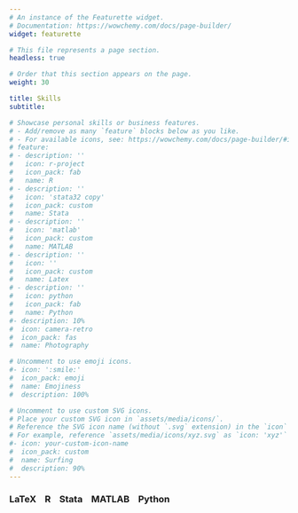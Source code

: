 ```yaml
---
# An instance of the Featurette widget.
# Documentation: https://wowchemy.com/docs/page-builder/
widget: featurette

# This file represents a page section.
headless: true

# Order that this section appears on the page.
weight: 30

title: Skills
subtitle:

# Showcase personal skills or business features.
# - Add/remove as many `feature` blocks below as you like.
# - For available icons, see: https://wowchemy.com/docs/page-builder/#icons
# feature:
# - description: ''
#   icon: r-project
#   icon_pack: fab
#   name: R
# - description: ''
#   icon: 'stata32 copy'
#   icon_pack: custom
#   name: Stata
# - description: ''
#   icon: 'matlab'
#   icon_pack: custom
#   name: MATLAB
# - description: ''
#   icon: ''
#   icon_pack: custom
#   name: Latex
# - description: ''
#   icon: python
#   icon_pack: fab
#   name: Python
#- description: 10%
#  icon: camera-retro
#  icon_pack: fas
#  name: Photography

# Uncomment to use emoji icons.
#- icon: ':smile:'
#  icon_pack: emoji
#  name: Emojiness
#  description: 100% 

# Uncomment to use custom SVG icons.
# Place your custom SVG icon in `assets/media/icons/`.
# Reference the SVG icon name (without `.svg` extension) in the `icon` field.
# For example, reference `assets/media/icons/xyz.svg` as `icon: 'xyz'`
#- icon: your-custom-icon-name
#  icon_pack: custom
#  name: Surfing
#  description: 90%
---
```


### LaTeX    R    Stata    MATLAB    Python

